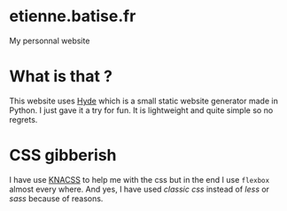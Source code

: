 # etienne.batise.fr
My personnal website

# What is that ?
This website uses [Hyde](http://hyde.github.io/) which is a small static website generator made in Python. I just gave it a try for fun. It is lightweight and quite simple so no regrets.

# CSS gibberish
I have use [KNACSS](http://knacss.com/) to help me with the css but in the end I use `flexbox` almost every where. And yes, I have used _classic css_ instead of _less_ or _sass_ because of reasons.
